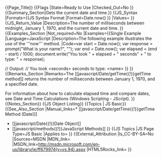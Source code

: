 {{Page_Title}}
{{Flags
|State=Ready to Use
|Checked_Out=No
}}
{{Summary_Section|Gets the current date and time.}}
{{JS_Syntax
|Formats={{JS Syntax Format
|Format=Date.now()
}}
|Values=
}}
{{JS_Return_Value
|Description=The number of milliseconds between midnight, January 1, 1970, and the current date and time.
}}
{{Examples_Section
|Not_required=No
|Examples={{Single Example
|Language=JavaScript
|Description=The following example illustrates the use of the '''now''' method.
|Code=var start = Date.now();
 var response = prompt("What is your name?", "");
 var end = Date.now();
 var elapsed = (end - start) / 1000;
 document.write("You took " + elapsed + " seconds" + " to type: " + response);
 
 // Output:
 // You took &lt;seconds&gt; seconds to type: &lt;name&gt;
}}
}}
{{Remarks_Section
|Remarks=The [[javascript/Date/getTime{{!}}getTime method]] returns the number of milliseconds between January 1, 1970, and a specified date.

For information about how to calculate elapsed time and compare dates, see Date and Time Calculations (Windows Scripting - JScript).
}}
{{Notes_Section}}
{{JS Object Listing}}
{{Topics | JS Basic}}
{{See_Also_Section
|Manual_links=* [[javascript/Date/getTime{{!}}getTime Method (Date)]]
* [[javascript/Date{{!}}Date Object]]
* [[javascript/methods{{!}}JavaScript Methods]]
}}
{{JS Topics
|JS Page Type=JS Basic
|Applies to=
}}
{{External_Attribution
|Is_CC-BY-SA=No
|Sources=MSDN
|MDN_link=
|MSDN_link=http://msdn.microsoft.com/en-us/library/ie/ff679974(v=vs.94).aspx
|HTML5Rocks_link=
}}